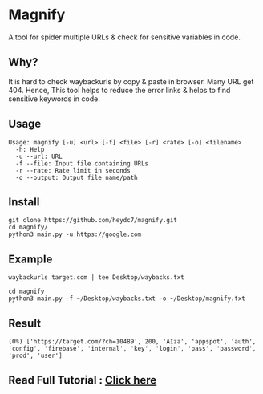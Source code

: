 # Magnify
A tool for spider multiple URLs & check for sensitive variables in code.

## Why?
It is hard to check waybackurls by copy & paste in browser. Many URL get 404. Hence, This tool helps to reduce the error links & helps to find sensitive keywords in code.

## Usage
```
Usage: magnify [-u] <url> [-f] <file> [-r] <rate> [-o] <filename>
  -h: Help
  -u --url: URL
  -f --file: Input file containing URLs
  -r --rate: Rate limit in seconds
  -o --output: Output file name/path
```

## Install
```
git clone https://github.com/heydc7/magnify.git
cd magnify/
python3 main.py -u https://google.com
```

## Example
```
waybackurls target.com | tee Desktop/waybacks.txt
```
```
cd magnify
python3 main.py -f ~/Desktop/waybacks.txt -o ~/Desktop/magnify.txt
```

## Result
```
(0%) ['https://target.com/?ch=10489', 200, 'AIza', 'appspot', 'auth', 'config', 'firebase', 'internal', 'key', 'login', 'pass', 'password', 'prod', 'user']
```

## Read Full Tutorial : [Click here]()
